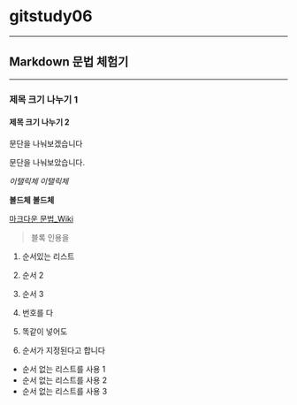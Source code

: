 # gitstudy06
-------------
## Markdown 문법 체험기
---
### 제목 크기 나누기 1
#### 제목 크기 나누기 2

문단을 나눠보겠습니다

문단을 나눠보았습니다.

*이탤릭체* 
_이탤릭체_

**볼드체**
__볼드체__

[마크다운 문법_Wiki](https://ko.wikipedia.org/wiki/%EB%A7%88%ED%81%AC%EB%8B%A4%EC%9A%B4 "위키피디아 마크다운")

>블록 인용을 

1. 순서있는 리스트
2. 순서 2
3. 순서 3

1. 번호를 다
1. 똑같이 넣어도
1. 순서가 지정된다고 합니다

- 순서 없는 리스트를 사용 1
- 순서 없는 리스트를 사용 2
- 순서 없는 리스트를 사용 3
